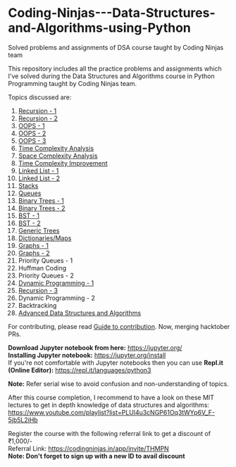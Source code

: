 # Coding-Ninjas---Data-Structures-and-Algorithms-using-Python
Solved problems and assignments of DSA course taught by Coding Ninjas team

This repository includes all the practice problems and assignments which I've solved during the Data Structures and Algorithms course in Python Programming taught by Coding Ninjas team.

Topics discussed are:
1) [Recursion - 1](https://github.com/FazeelUsmani/Coding-Ninjas---Data-Structures-and-Algorithms-in-Python/tree/master/1%20Recursion-1)
2) [Recursion - 2](https://github.com/FazeelUsmani/Coding-Ninjas---Data-Structures-and-Algorithms-in-Python/tree/master/2%20Recursion-2)
3) [OOPS - 1](https://github.com/FazeelUsmani/Coding-Ninjas---Data-Structures-and-Algorithms-in-Python/tree/master/3%20OOPS-1)
4) [OOPS - 2](https://github.com/FazeelUsmani/Coding-Ninjas---Data-Structures-and-Algorithms-in-Python/tree/master/4%20OOPS-2)
5) [OOPS - 3](https://github.com/FazeelUsmani/Coding-Ninjas---Data-Structures-and-Algorithms-in-Python/tree/master/5%20OOPS-3)
6) [Time Complexity Analysis](https://github.com/FazeelUsmani/Coding-Ninjas---Data-Structures-and-Algorithms-in-Python/tree/master/6%20Time%20Complexity)
7) [Space Complexity Analysis](https://github.com/FazeelUsmani/Coding-Ninjas---Data-Structures-and-Algorithms-in-Python/tree/master/7%20Space%20Complexity)
8) [Time Complexity Improvement](https://github.com/FazeelUsmani/Coding-Ninjas---Data-Structures-and-Algorithms-in-Python/tree/master/8%20Time%20Complexity%20Improvement)
9) [Linked List - 1](https://github.com/FazeelUsmani/Coding-Ninjas---Data-Structures-and-Algorithms-in-Python/tree/master/9%20Linked%20List-1)
10) [Linked List - 2](https://github.com/FazeelUsmani/Coding-Ninjas---Data-Structures-and-Algorithms-in-Python/tree/master/10%20Linked%20List-2)
11) [Stacks](https://github.com/FazeelUsmani/Coding-Ninjas---Data-Structures-and-Algorithms-in-Python/tree/master/11%20Stacks)
12) [Queues](https://github.com/FazeelUsmani/Coding-Ninjas---Data-Structures-and-Algorithms-in-Python/tree/master/12%20Queue)
13) [Binary Trees - 1](https://github.com/FazeelUsmani/Coding-Ninjas---Data-Structures-and-Algorithms-in-Python/tree/master/13%20Trees)
14) [Binary Trees - 2](https://github.com/FazeelUsmani/Coding-Ninjas---Data-Structures-and-Algorithms-in-Python/tree/master/14%20Binary%20Trees%20-%202)
15) [BST - 1](https://github.com/FazeelUsmani/Coding-Ninjas---Data-Structures-and-Algorithms-in-Python/tree/master/15%20BST-1)
16) [BST - 2](https://github.com/FazeelUsmani/Coding-Ninjas---Data-Structures-and-Algorithms-in-Python/tree/master/16%20BST-2)
17) [Generic Trees](https://github.com/FazeelUsmani/Coding-Ninjas---Data-Structures-and-Algorithms-in-Python/tree/master/17%20Generic%20Trees)
18) [Dictionaries/Maps](https://github.com/FazeelUsmani/Coding-Ninjas---Data-Structures-and-Algorithms-in-Python/tree/master/18%20Dictionaries)
19) [Graphs - 1](https://github.com/FazeelUsmani/Coding-Ninjas---Data-Structures-and-Algorithms-in-Python/tree/master/19%20Graphs%20-%201)
20) [Graphs - 2](https://github.com/FazeelUsmani/Coding-Ninjas---Data-Structures-and-Algorithms-in-Python/tree/master/20%20Graphs%20-%202)
21) Priority Queues - 1
22) Huffman Coding
23) Priority Queues - 2
24) [Dynamic Programming - 1](https://github.com/FazeelUsmani/Coding-Ninjas---Data-Structures-and-Algorithms-in-Python/tree/master/24%20DP-1)
25) [Recursion - 3](https://github.com/FazeelUsmani/Coding-Ninjas---Data-Structures-and-Algorithms-in-Python/tree/master/25%20Recursion-3)
26) Dynamic Programming - 2 
27) Backtracking
28) [Advanced Data Structures and Algorithms](https://github.com/FazeelUsmani/Coding-Ninjas---Data-Structures-and-Algorithms-in-Python/tree/master/28%20Advanced%20DS%20Algo%20Topics)

For contributing, please read [Guide to contribution](https://github.com/FazeelUsmani/Coding-Ninjas---Data-Structures-and-Algorithms-in-Python/blob/master/Contributing.md). Now, merging hacktober PRs. 

__Download Jupyter notebook from here:__ https://jupyter.org/  
__Installing Jupyter notebook:__ https://jupyter.org/install  
If you're not comfortable with Jupyter notebooks then you can use __Repl.it (Online Editor):__ https://repl.it/languages/python3


__Note:__ Refer serial wise to avoid confusion and non-understanding of topics.

After this course completion, I recommend to have a look on these MIT lectures to get in depth knowledge of data structures and algorithms: https://www.youtube.com/playlist?list=PLUl4u3cNGP61Oq3tWYp6V_F-5jb5L2iHb



Register the course with the following referral link to get a discount of ₹1,000/-   
Referral Link: https://codingninjas.in/app/invite/THMPN  
**Note: Don't forget to sign up with a new ID to avail discount**
